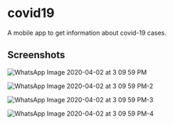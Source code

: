 # covid19

A mobile app to get information about covid-19 cases.

## Screenshots

![WhatsApp Image 2020-04-02 at 3 09 59 PM](https://user-images.githubusercontent.com/26627849/78234150-6004f000-74f4-11ea-961a-c7a825d78246.jpeg)

![WhatsApp Image 2020-04-02 at 3 09 59 PM-2](https://user-images.githubusercontent.com/26627849/78234177-698e5800-74f4-11ea-9e5e-385f8eeb22e5.jpeg)

![WhatsApp Image 2020-04-02 at 3 09 59 PM-3](https://user-images.githubusercontent.com/26627849/78234192-6dba7580-74f4-11ea-98fb-0e39c64d2f0d.jpeg)

![WhatsApp Image 2020-04-02 at 3 09 59 PM-4](https://user-images.githubusercontent.com/26627849/78234197-6eeba280-74f4-11ea-94e4-a777df4e87ad.jpeg)
